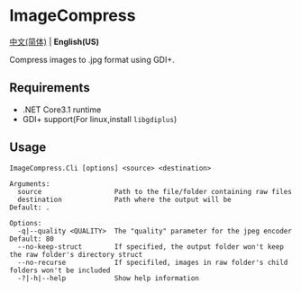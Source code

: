 # ImageCompress
[中文(简体)](README.md) | **English(US)**

Compress images to .jpg format using GDI+.
## Requirements

- .NET Core3.1 runtime
- GDI+ support(For linux,install `libgdiplus`)

## Usage

```
ImageCompress.Cli [options] <source> <destination>

Arguments:
  source                  Path to the file/folder containing raw files
  destination             Path where the output will be        Default: .

Options:
  -q|--quality <QUALITY>  The "quality" parameter for the jpeg encoder        Default: 80
  --no-keep-struct        If specified, the output folder won't keep the raw folder's directory struct
  --no-recurse            If specifiled, images in raw folder's child folders won't be included
  -?|-h|--help            Show help information
```
